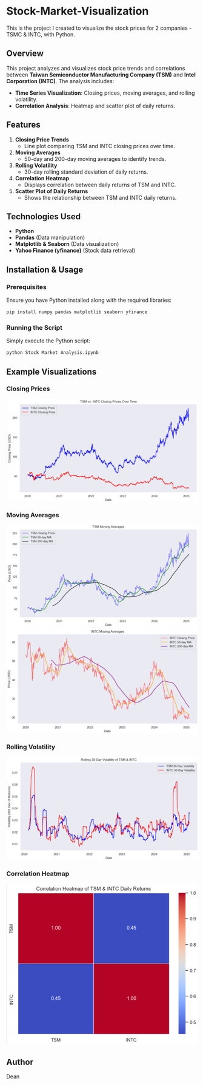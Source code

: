 # Stock-Market-Visualization
This is the project I created to visualize the stock prices for 2 companies - TSMC &amp; INTC, with Python.

## Overview
This project analyzes and visualizes stock price trends and correlations between **Taiwan Semiconductor Manufacturing Company (TSM)** and **Intel Corporation (INTC)**. The analysis includes:

- **Time Series Visualization**: Closing prices, moving averages, and rolling volatility.
- **Correlation Analysis**: Heatmap and scatter plot of daily returns.

## Features
1. **Closing Price Trends**
   - Line plot comparing TSM and INTC closing prices over time.
2. **Moving Averages**
   - 50-day and 200-day moving averages to identify trends.
3. **Rolling Volatility**
   - 30-day rolling standard deviation of daily returns.
4. **Correlation Heatmap**
   - Displays correlation between daily returns of TSM and INTC.
5. **Scatter Plot of Daily Returns**
   - Shows the relationship between TSM and INTC daily returns.

## Technologies Used
- **Python**
- **Pandas** (Data manipulation)
- **Matplotlib & Seaborn** (Data visualization)
- **Yahoo Finance (yfinance)** (Stock data retrieval)

## Installation & Usage
### Prerequisites
Ensure you have Python installed along with the required libraries:
```bash
pip install numpy pandas matplotlib seaborn yfinance
```

### Running the Script
Simply execute the Python script:
```bash
python Stock Market Analysis.ipynb
```

## Example Visualizations
### Closing Prices
![Closing Prices](closing_prices.png)

### Moving Averages
![TSMC Moving Averages](tsmc_moving_average.png)
![INTC Moving Averages](INTC_moving_average.png)

### Rolling Volatility
![Rolling Volatility](rolling_volatility.png)

### Correlation Heatmap
![Correlation Heatmap](correlation_heatmap.png)

## Author
Dean
